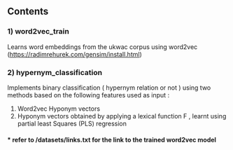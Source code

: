 ## Contents

### 1) word2vec_train
Learns word embeddings from the ukwac corpus using word2vec (https://radimrehurek.com/gensim/install.html)

### 2) hypernym_classification
Implements binary classification ( hypernym relation or not ) using two methods based on the following features used as input :
1. Word2vec Hyponym vectors
2. Hyponym vectors obtained by applying a lexical function F , learnt using partial least Squares (PLS) regression

#### * refer to /datasets/links.txt for the link to the trained word2vec model

